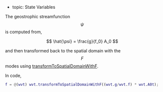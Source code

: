- topic: State Variables

The geostrophic streamfunction $$\psi$$ is computed from,

$$
\hat{\psi} = \frac{g}{f_0} A_0
$$

and then transformed back to the spatial domain with the $$F$$ modes using [transformToSpatialDomainWithF](classes/wvtransform/transformtospatialdomainwithf.html).

In code,

```matlab
f = @(wvt) wvt.transformToSpatialDomainWithF((wvt.g/wvt.f) * wvt.A0t);
```
